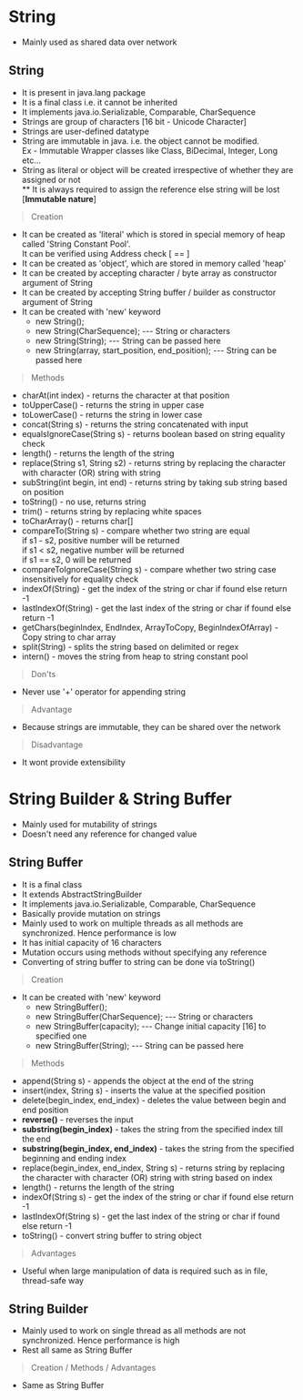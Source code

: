 # String
- Mainly used as shared data over network

## String
- It is present in java.lang package
- It is a final class i.e. it cannot be inherited
- It implements java.io.Serializable, Comparable<StringBuffer>, CharSequence
- Strings are group of characters [16 bit - Unicode Character]
- Strings are user-defined datatype
- String are immutable in java. i.e. the object cannot be modified. <br>
  Ex - Immutable Wrapper classes like Class, BiDecimal, Integer, Long etc...
- String as literal or object will be created irrespective of whether they are assigned or not <br>
** It is always required to assign the reference else string will be lost [**Immutable nature**]

> Creation 
- It can be created as 'literal' which is stored in special memory of heap called 'String Constant Pool'. <br>
It can be verified using Address check [ == ] 
- It can be created as 'object', which are stored in memory called 'heap'
- It can be created by accepting character / byte array as constructor argument of String
- It can be created by accepting String buffer / builder as constructor argument of String
- It can be created with 'new' keyword
	- new String();
	- new String(CharSequence); --- String or characters
	- new String(String); --- String can be passed here
	- new String(array, start_position, end_position); --- String can be passed here

> Methods
- charAt(int index) - returns the character at that position
- toUpperCase() - returns the string in upper case
- toLowerCase() - returns the string in lower case
- concat(String s) - returns the string concatenated with input
- equalsIgnoreCase(String s) - returns boolean based on string equality check
- length() - returns the length of the string
- replace(String s1, String s2) - returns string by replacing the character with character (OR) string with string
- subString(int begin, int end) - returns string by taking sub string based on position
- toString() - no use, returns string
- trim() - returns string by replacing white spaces
- toCharArray() - returns char[]
- compareTo(String s) - compare whether two string are equal <br>
if s1 - s2, positive number will be returned <br>
if s1 < s2, negative number will be returned <br>
if s1 == s2, 0 will be returned  <br>
- compareToIgnoreCase(String s) - compare whether two string case insensitively for equality check
- indexOf(String) - get the index of the string or char if found else return -1
- lastIndexOf(String) - get the last index of the string or char if found else return -1
- getChars(beginIndex, EndIndex, ArrayToCopy, BeginIndexOfArray) - Copy string to char array
- split(String) - splits the string based on delimited or regex
- intern() - moves the string from heap to string constant pool

> Don'ts
- Never use '+' operator for appending string

> Advantage
- Because strings are immutable, they can be shared over the network

> Disadvantage
- It wont provide extensibility


# String Builder & String Buffer
- Mainly used for mutability of strings
- Doesn't need any reference for changed value


## String Buffer
- It is a final class
- It extends AbstractStringBuilder
- It implements java.io.Serializable, Comparable<StringBuffer>, CharSequence
- Basically provide mutation on strings
- Mainly used to work on multiple threads as all methods are synchronized. 
Hence performance is low
- It has initial capacity of 16 characters
- Mutation occurs using methods without specifying any reference
- Converting of string buffer to string can be done via toString()

> Creation 
- It can be created with 'new' keyword
	- new StringBuffer();
	- new StringBuffer(CharSequence); --- String or characters
	- new StringBuffer(capacity); --- Change initial capacity [16] to specified one
	- new StringBuffer(String); --- String can be passed here

> Methods
- append(String s) - appends the object at the end of the string
- insert(index, String s) - inserts the value at the specified position
- delete(begin_index, end_index) - deletes the value between begin and end position
- **reverse()** - reverses the input
- **substring(begin_index)** - takes the string from the specified index till the end
- **substring(begin_index, end_index)** - takes the string from the specified beginning and ending index 
- replace(begin_index, end_index, String s) - returns string by replacing the character with character (OR) string with string based on index
- length() - returns the length of the string
- indexOf(String s) - get the index of the string or char if found else return -1
- lastIndexOf(String s) - get the last index of the string or char if found else return -1
- toString() - convert string buffer to string object

> Advantages
- Useful when large manipulation of data is required such as in file, thread-safe way


## String Builder
- Mainly used to work on single thread as all methods are not synchronized. 
Hence performance is high
- Rest all same as String Buffer

> Creation / Methods / Advantages
- Same as String Buffer
